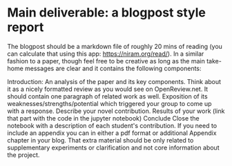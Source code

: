 # Main deliverable: a blogpost style report

The blogpost should be a markdown file of roughly 20 mins of reading (you can calculate that using this app: https://niram.org/read/). In a similar fashion to a paper, though feel free to be creative as long as the main take-home messages are clear and it contains the following components:

Introduction: An analysis of the paper and its key components. Think about it as a nicely formatted review as you would see on OpenReview.net. It should contain one paragraph of related work as well.
Exposition of its weaknesses/strengths/potential which triggered your group to come up with a response.
Describe your novel contribution.
Results of your work (link that part with the code in the jupyter notebook)
Conclude
Close the notebook with a description of each student's contribution.
If you need to include an appendix you can in either a pdf format or additional Appendix chapter in your blog. That extra material should be only related to supplementary experiments or clarification and not core information about the project.
